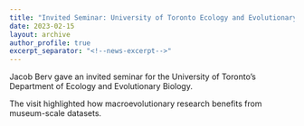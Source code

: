 ```yaml
---
title: "Invited Seminar: University of Toronto Ecology and Evolutionary Biology"
date: 2023-02-15
layout: archive
author_profile: true
excerpt_separator: "<!--news-excerpt-->"
---
```

Jacob Berv gave an invited seminar for the University of Toronto’s Department of Ecology and Evolutionary Biology.

<!--news-excerpt-->
The visit highlighted how macroevolutionary research benefits from museum-scale datasets.

